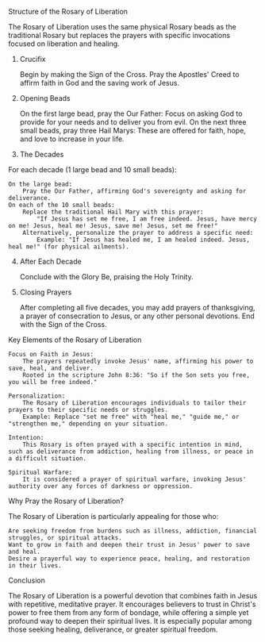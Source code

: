 Structure of the Rosary of Liberation

The Rosary of Liberation uses the same physical Rosary beads as the traditional Rosary but replaces the prayers with specific invocations focused on liberation and healing.
1. Crucifix

    Begin by making the Sign of the Cross.
    Pray the Apostles' Creed to affirm faith in God and the saving work of Jesus.

2. Opening Beads

    On the first large bead, pray the Our Father:
        Focus on asking God to provide for your needs and to deliver you from evil.
    On the next three small beads, pray three Hail Marys:
        These are offered for faith, hope, and love to increase in your life.

3. The Decades

For each decade (1 large bead and 10 small beads):

    On the large bead:
        Pray the Our Father, affirming God's sovereignty and asking for deliverance.
    On each of the 10 small beads:
        Replace the traditional Hail Mary with this prayer:
            "If Jesus has set me free, I am free indeed. Jesus, have mercy on me! Jesus, heal me! Jesus, save me! Jesus, set me free!"
        Alternatively, personalize the prayer to address a specific need:
            Example: "If Jesus has healed me, I am healed indeed. Jesus, heal me!" (for physical ailments).

4. After Each Decade

    Conclude with the Glory Be, praising the Holy Trinity.

5. Closing Prayers

    After completing all five decades, you may add prayers of thanksgiving, a prayer of consecration to Jesus, or any other personal devotions.
    End with the Sign of the Cross.

Key Elements of the Rosary of Liberation

    Focus on Faith in Jesus:
        The prayers repeatedly invoke Jesus' name, affirming his power to save, heal, and deliver.
        Rooted in the scripture John 8:36: "So if the Son sets you free, you will be free indeed."

    Personalization:
        The Rosary of Liberation encourages individuals to tailor their prayers to their specific needs or struggles.
        Example: Replace "set me free" with "heal me," "guide me," or "strengthen me," depending on your situation.

    Intention:
        This Rosary is often prayed with a specific intention in mind, such as deliverance from addiction, healing from illness, or peace in a difficult situation.

    Spiritual Warfare:
        It is considered a prayer of spiritual warfare, invoking Jesus' authority over any forces of darkness or oppression.

Why Pray the Rosary of Liberation?

The Rosary of Liberation is particularly appealing for those who:

    Are seeking freedom from burdens such as illness, addiction, financial struggles, or spiritual attacks.
    Want to grow in faith and deepen their trust in Jesus' power to save and heal.
    Desire a prayerful way to experience peace, healing, and restoration in their lives.

Conclusion

The Rosary of Liberation is a powerful devotion that combines faith in Jesus with repetitive, meditative prayer. It encourages believers to trust in Christ's power to free them from any form of bondage, while offering a simple yet profound way to deepen their spiritual lives. It is especially popular among those seeking healing, deliverance, or greater spiritual freedom.